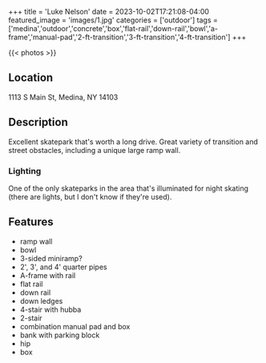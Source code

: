 +++
title = 'Luke Nelson'
date = 2023-10-02T17:21:08-04:00
featured_image = 'images/1.jpg'
categories = ['outdoor']
tags = ['medina','outdoor','concrete','box','flat-rail','down-rail','bowl','a-frame','manual-pad','2-ft-transition','3-ft-transition','4-ft-transition']
+++


{{< photos >}}

## Location

1113 S Main St, Medina, NY 14103

## Description

Excellent skatepark that's worth a long drive. Great variety of transition and street obstacles, including a unique large ramp wall.

### Lighting

One of the only skateparks in the area that's illuminated for night skating (there are lights, but I don't know if they're used).

## Features

- ramp wall
- bowl
- 3-sided miniramp?
- 2', 3', and 4' quarter pipes
- A-frame with rail
- flat rail
- down rail
- down ledges
- 4-stair with hubba
- 2-stair
- combination manual pad and box
- bank with parking block
- hip
- box
